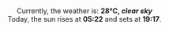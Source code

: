 <p  align="center"><br/>Currently, the weather is: <b> 28°C, <i>clear sky</i></b></br>Today, the sun rises at <b>05:22</b> and sets at <b>19:17</b>.</p>